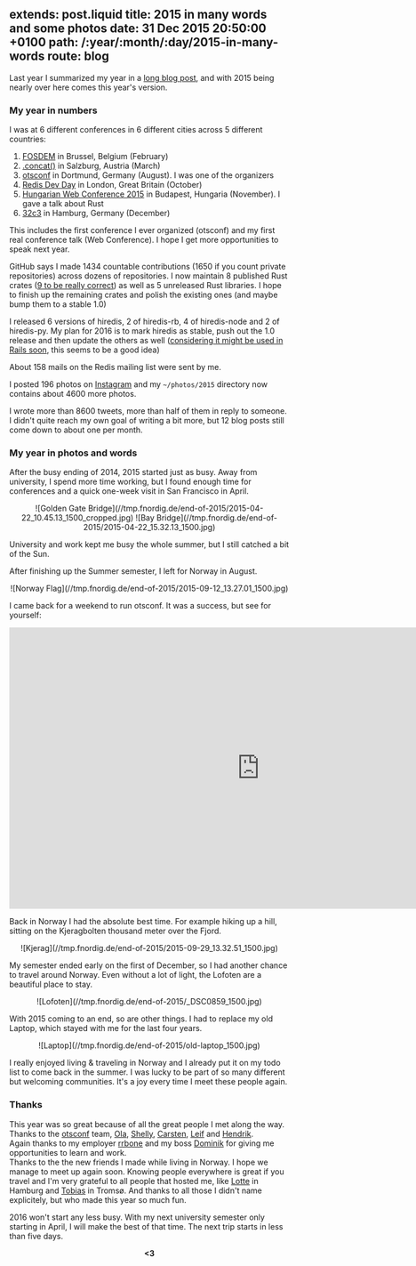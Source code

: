extends: post.liquid
title: 2015 in many words and some photos
date: 31 Dec 2015 20:50:00 +0100
path: /:year/:month/:day/2015-in-many-words
route: blog
---

Last year I summarized my year in a [long blog post](https://fnordig.de/2014/12/29/2014-in-many-words/),
and with 2015 being nearly over here comes this year's version.

### My year in numbers

I was at 6 different conferences in 6 different cities across 5 different countries:

1. [FOSDEM](http://fosdem.org) in Brussel, Belgium (February)
2. [.concat()](http://conc.at/) in Salzburg, Austria (March)
3. [otsconf](https://otsconf.com/) in Dortmund, Germany (August). I was one of the organizers
4. [Redis Dev Day](https://fnordig.de/2015/10/22/redis-dev-day-london-2015/) in London, Great Britain (October)
5. [Hungarian Web Conference 2015](http://webconf.hu/2015/) in Budapest, Hungaria (November). I gave a talk about Rust
6. [32c3](https://events.ccc.de/congress/2015/wiki/Main_Page) in Hamburg, Germany (December)

This includes the first conference I ever organized (otsconf) and my first real conference talk (Web Conference).
I hope I get more opportunities to speak next year.

GitHub says I made 1434 countable contributions (1650 if you count private repositories) across dozens of repositories.
I now maintain 8 published Rust crates ([9 to be really correct](https://twitter.com/badboy_/status/677815982656782336)) as well as 5 unreleased Rust libraries.
I hope to finish up the remaining crates and polish the existing ones (and maybe bump them to a stable 1.0)

I released 6 versions of hiredis, 2 of hiredis-rb, 4 of hiredis-node and 2 of hiredis-py.
My plan for 2016 is to mark hiredis as stable, push out the 1.0 release and then update the others as well
([considering it might be used in Rails soon](https://twitter.com/badboy_/status/678889807435530241), this seems to be a good idea)

About 158 mails on the Redis mailing list were sent by me.

I posted 196 photos on [Instagram](https://instagram.com/janerikr/) and my `~/photos/2015` directory now contains about 4600 more photos.

I wrote more than 8600 tweets, more than half of them in reply to someone.
I didn't quite reach my own goal of writing a bit more,
but 12 blog posts still come down to about one per month.


### My year in photos and words

After the busy ending of 2014, 2015 started just as busy.
Away from university, I spend more time working, but I found enough time for conferences and a quick one-week visit in San Francisco in April.

<center>
![Golden Gate Bridge](//tmp.fnordig.de/end-of-2015/2015-04-22_10.45.13_1500_cropped.jpg)
![Bay Bridge](//tmp.fnordig.de/end-of-2015/2015-04-22_15.32.13_1500.jpg)
</center>

University and work kept me busy the whole summer, but I still catched a bit of the Sun.

After finishing up the Summer semester, I left for Norway in August.

<center>
![Norway Flag](//tmp.fnordig.de/end-of-2015/2015-09-12_13.27.01_1500.jpg)
</center>

I came back for a weekend to run otsconf. It was a success, but see for yourself:

<iframe width="900" height="506" src="https://www.youtube.com/embed/3Uktz9J0uPs" frameborder="0" allowfullscreen></iframe>

Back in Norway I had the absolute best time.
For example hiking up a hill, sitting on the Kjeragbolten thousand meter over the Fjord.

<center>
![Kjerag](//tmp.fnordig.de/end-of-2015/2015-09-29_13.32.51_1500.jpg)
</center>

My semester ended early on the first of December, so I had another chance to travel around Norway.
Even without a lot of light, the Lofoten are a beautiful place to stay.

<center>
![Lofoten](//tmp.fnordig.de/end-of-2015/_DSC0859_1500.jpg)
</center>

With 2015 coming to an end, so are other things. I had to replace my old Laptop, which stayed with me for the last four years.

<center>
![Laptop](//tmp.fnordig.de/end-of-2015/old-laptop_1500.jpg)
</center>

I really enjoyed living & traveling in Norway and I already put it on my todo list to come back in the summer.
I was lucky to be part of so many different but welcoming communities. It's a joy every time I meet these people again.


### Thanks

This year was so great because of all the great people I met along the way.  
Thanks to the [otsconf](https://otsconf.com/) team, [Ola][], [Shelly][], [Carsten][], [Leif][] and [Hendrik][].  
Again thanks to my employer [rrbone][] and my boss [Dominik][dominikbay] for giving me opportunities to learn and work.  
Thanks to the the new friends I made while living in Norway. I hope we manage to meet up again soon.
Knowing people everywhere is great if you travel and I'm very grateful to all people that hosted me, like [Lotte][] in Hamburg and [Tobias][] in Tromsø.
And thanks to all those I didn't name explicitely, but who made this year so much fun.

2016 won't start any less busy.
With my next university semester only starting in April, I will make the best of that time. The next trip starts in less than five days.

<div style="text-align:center">
<strong>&lt;3</strong>
</div>

[ola]: https://twitter.com/misprintedtype
[carsten]: https://twitter.com/dergraf86
[hendrik]: https://twitter.com/dermiddi
[leif]: https://twitter.com/rthbrst
[shelly]: https://twitter.com/shellycoen
[rrbone]: https://www.rrbone.net/
[dominikbay]: https://twitter.com/dominikbay
[lotte]: https://twitter.com/Lotterleben
[tobias]: http://twitter.com/gurken

